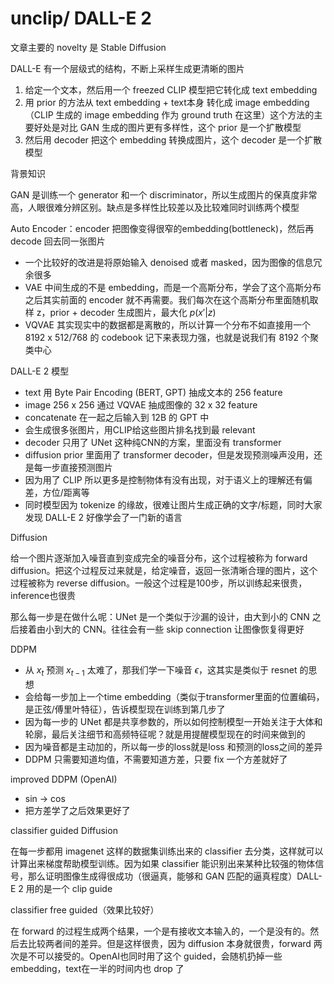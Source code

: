# unclip/ DALL-E 2

文章主要的 novelty 是 Stable Diffusion

DALL-E 有一个层级式的结构，不断上采样生成更清晰的图片

1. 给定一个文本，然后用一个 freezed CLIP 模型把它转化成 text embedding
2. 用 prior 的方法从 text embedding + text本身 转化成 image embedding（CLIP 生成的 image embedding 作为 ground truth 在这里）这个方法的主要好处是对比 GAN 生成的图片更有多样性，这个 prior 是一个扩散模型
3. 然后用 decoder 把这个 embedding 转换成图片，这个 decoder 是一个扩散模型

背景知识

GAN 是训练一个 generator 和一个 discriminator，所以生成图片的保真度非常高，人眼很难分辨区别。缺点是多样性比较差以及比较难同时训练两个模型

Auto Encoder：encoder 把图像变得很窄的embedding(bottleneck)，然后再 decode 回去同一张图片
- 一个比较好的改进是将原始输入 denoised 或者 masked，因为图像的信息冗余很多
- VAE 中间生成的不是 embedding，而是一个高斯分布，学会了这个高斯分布之后其实前面的 encoder 就不再需要。我们每次在这个高斯分布里面随机取样 z，prior + decoder 生成图片，最大化 $p(x'|z)$
- VQVAE 其实现实中的数据都是离散的，所以计算一个分布不如直接用一个 8192 x 512/768 的 codebook 记下来表现力强，也就是说我们有 8192 个聚类中心

DALL-E 2 模型

- text 用 Byte Pair Encoding (BERT, GPT) 抽成文本的 256 feature
- image 256 x 256 通过 VQVAE 抽成图像的 32 x 32 feature
- concatenate 在一起之后输入到 12B 的 GPT 中
- 会生成很多张图片，用CLIP给这些图片排名找到最 relevant
- decoder 只用了 UNet 这种纯CNN的方案，里面没有 transformer
- diffusion prior 里面用了 transformer decoder，但是发现预测噪声没用，还是每一步直接预测图片
- 因为用了 CLIP 所以更多是控制物体有没有出现，对于语义上的理解还有偏差，方位/距离等
- 同时模型因为 tokenize 的缘故，很难让图片生成正确的文字/标题，同时大家发现 DALL-E 2 好像学会了一门新的语言

Diffusion

给一个图片逐渐加入噪音直到变成完全的噪音分布，这个过程被称为 forward diffusion。把这个过程反过来就是，给定噪音，返回一张清晰合理的图片，这个过程被称为 reverse diffusion。一般这个过程是100步，所以训练起来很贵，inference也很贵

那么每一步是在做什么呢：UNet 是一个类似于沙漏的设计，由大到小的 CNN 之后接着由小到大的 CNN。往往会有一些 skip connection 让图像恢复得更好

DDPM

- 从 $x_t$ 预测 $x_{t-1}$ 太难了，那我们学一下噪音 $\epsilon$，这其实是类似于 resnet 的思想
- 会给每一步加上一个time embedding（类似于transformer里面的位置编码，是正弦/傅里叶特征），告诉模型现在训练到第几步了
- 因为每一步的 UNet 都是共享参数的，所以如何控制模型一开始关注于大体和轮廓，最后关注细节和高频特征呢？就是用提醒模型现在的时间来做到的
- 因为噪音都是主动加的，所以每一步的loss就是loss 和预测的loss之间的差异
- DDPM 只需要知道均值，不需要知道方差，只要 fix 一个方差就好了

improved DDPM (OpenAI)

- sin -> cos
- 把方差学了之后效果更好了

classifier guided Diffusion

在每一步都用 imagenet 这样的数据集训练出来的 classifier 去分类，这样就可以计算出来梯度帮助模型训练。因为如果 classifier 能识别出来某种比较强的物体信号，那么证明图像生成得很成功（很逼真，能够和 GAN 匹配的逼真程度）DALL-E 2 用的是一个 clip guide

classifier free guided（效果比较好）

在 forward 的过程生成两个结果，一个是有接收文本输入的，一个是没有的。然后去比较两者间的差异。但是这样很贵，因为 diffusion 本身就很贵，forward 两次是不可以接受的。OpenAI也同时用了这个 guided，会随机扔掉一些 embedding，text在一半的时间内也 drop 了